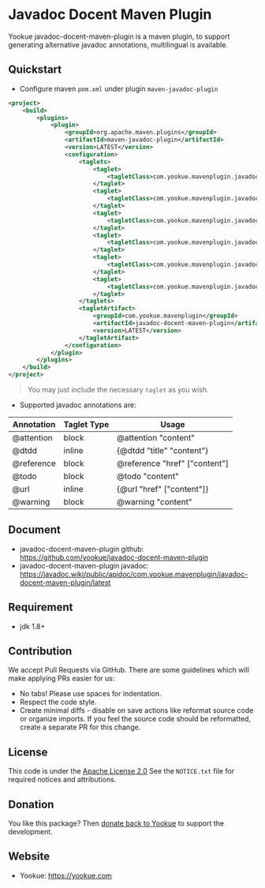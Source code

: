 # Javadoc Docent Maven Plugin
Yookue javadoc-docent-maven-plugin is a maven plugin, to support generating alternative javadoc annotations, multilingual is available.

## Quickstart

- Configure maven `pom.xml` under plugin `maven-javadoc-plugin`
```xml
<project>
    <build>
        <plugins>
            <plugin>
                <groupId>org.apache.maven.plugins</groupId>
                <artifactId>maven-javadoc-plugin</artifactId>
                <version>LATEST</version>
                <configuration>
                    <taglets>
                        <taglet>
                            <tagletClass>com.yookue.mavenplugin.javadocdocent.taglet.AttentionTaglet</tagletClass>
                        </taglet>
                        <taglet>
                            <tagletClass>com.yookue.mavenplugin.javadocdocent.taglet.DtddTaglet</tagletClass>
                        </taglet>
                        <taglet>
                            <tagletClass>com.yookue.mavenplugin.javadocdocent.taglet.ReferenceTaglet</tagletClass>
                        </taglet>
                        <taglet>
                            <tagletClass>com.yookue.mavenplugin.javadocdocent.taglet.TodoTaglet</tagletClass>
                        </taglet>
                        <taglet>
                            <tagletClass>com.yookue.mavenplugin.javadocdocent.taglet.UrlTaglet</tagletClass>
                        </taglet>
                        <taglet>
                            <tagletClass>com.yookue.mavenplugin.javadocdocent.taglet.WarningTaglet</tagletClass>
                        </taglet>
                    </taglets>
                    <tagletArtifact>
                        <groupId>com.yookue.mavenplugin</groupId>
                        <artifactId>javadoc-docent-maven-plugin</artifactId>
                        <version>LATEST</version>
                    </tagletArtifact>
                </configuration>
            </plugin>
        </plugins>
    </build>
</project>
```

> You may just include the necessary `taglet` as you wish.

- Supported javadoc annotations are:

| Annotation | Taglet Type | Usage                         |
| ---------- | ----------- | ----------------------------- |
| @attention | block       | @attention "content"          |
| @dtdd      | inline      | {@dtdd "title" "content"}     |
| @reference | block       | @reference "href" ["content"] |
| @todo      | block       | @todo "content"               |
| @url       | inline      | {&#64;url "href" ["content"]} |
| @warning   | block       | @warning "content"            |

## Document

- javadoc-docent-maven-plugin github: https://github.com/yookue/javadoc-docent-maven-plugin
- javadoc-docent-maven-plugin javadoc: https://javadoc.wiki/public/apidoc/com.yookue.mavenplugin/javadoc-docent-maven-plugin/latest

## Requirement

- jdk 1.8+

## Contribution

We accept Pull Requests via GitHub. There are some guidelines which will make applying PRs easier for us:
- No tabs! Please use spaces for indentation.
- Respect the code style.
- Create minimal diffs - disable on save actions like reformat source code or organize imports. If you feel the source code should be reformatted, create a separate PR for this change.

## License

This code is under the [Apache License 2.0](https://www.apache.org/licenses/LICENSE-2.0)
See the `NOTICE.txt` file for required notices and attributions.

## Donation

You like this package? Then [donate back to Yookue](https://yookue.com/public/donate) to support the development.

## Website

- Yookue: https://yookue.com
